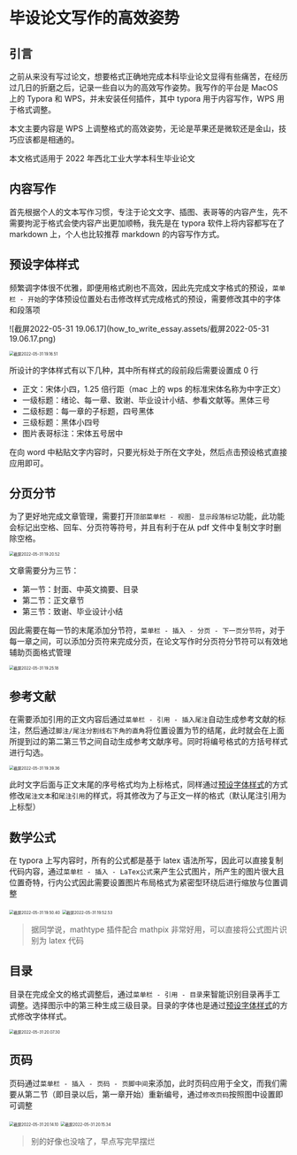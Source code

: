 # 毕设论文写作的高效姿势

## 引言

之前从来没有写过论文，想要格式正确地完成本科毕业论文显得有些痛苦，在经历过几日的折磨之后，记录一些自以为的高效写作姿势。我写作的平台是 MacOS 上的 Typora 和 WPS，并未安装任何插件，其中 typora 用于内容写作，WPS 用于格式调整。

本文主要内容是 WPS 上调整格式的高效姿势，无论是苹果还是微软还是金山，技巧应该都是相通的。

本文格式适用于 2022 年西北工业大学本科生毕业论文

## 内容写作

首先根据个人的文本写作习惯，专注于论文文字、插图、表哥等的内容产生，先不需要拘泥于格式会使内容产出更加顺畅，我先是在 typora 软件上将内容都写在了 markdown 上，个人也比较推荐 markdown 的内容写作方式。



## 预设字体样式

频繁调字体很不优雅，即便用格式刷也不高效，因此先完成文字格式的预设，`菜单栏 - 开始`的字体预设位置处右击修改样式完成格式的预设，需要修改其中的字体和段落项

![截屏2022-05-31 19.06.17](how_to_write_essay.assets/截屏2022-05-31 19.06.17.png)

<img src="how_to_write_essay.assets/截屏2022-05-31 19.16.51.png" alt="截屏2022-05-31 19.16.51" style="zoom:50%;" />

 所设计的字体样式有以下几种，其中所有样式的段前段后需要设置成 0 行

- 正文：宋体小四，1.25 倍行距（mac 上的 wps 的标准宋体名称为中字正文）
- 一级标题：绪论、每一章、致谢、毕业设计小结、参看文献等。黑体三号
- 二级标题：每一章的子标题，四号黑体
- 三级标题：黑体小四号
- 图片表哥标注：宋体五号居中

在向 word 中粘贴文字内容时，只要光标处于所在文字处，然后点击预设格式直接应用即可。

## 分页分节

为了更好地完成文章管理，需要打开`顶部菜单栏 - 视图- 显示段落标记`功能，此功能会标记出空格、回车、分页符等符号，并且有利于在从 pdf 文件中复制文字时删除空格。

<img src="how_to_write_essay.assets/截屏2022-05-31 19.20.52.png" alt="截屏2022-05-31 19.20.52" style="zoom:50%;" />

文章需要分为三节：

- 第一节：封面、中英文摘要、目录
- 第二节：正文章节
- 第三节：致谢、毕业设计小结

因此需要在每一节的末尾添加分节符，`菜单栏 - 插入 - 分页 - 下一页分节符`，对于每一章之间，可以添加分页符来完成分页，在论文写作时分页符分节符可以有效地辅助页面格式管理

<img src="how_to_write_essay.assets/截屏2022-05-31 19.25.18.png" alt="截屏2022-05-31 19.25.18" style="zoom:50%;" />

## 参考文献

在需要添加引用的正文内容后通过`菜单栏 - 引用 - 插入尾注`自动生成参考文献的标注，然后通过`脚注/尾注分割线右下角的直角`将位置设置为节的结尾，此时就会在上面所提到过的第二第三节之间自动生成参考文献序号。同时将编号格式的方括号样式进行勾选。



<img src="how_to_write_essay.assets/截屏2022-05-31 19.39.36.png" alt="截屏2022-05-31 19.39.36" style="zoom:50%;" />

此时文字后面与正文末尾的序号格式均为上标格式，同样通过[预设字体样式](#预设字体样式)的方式修改`尾注文本`和`尾注引用`的样式，将其修改为了与正文一样的格式（默认尾注引用为上标型）

## 数学公式

在 typora 上写内容时，所有的公式都是基于 latex 语法所写，因此可以直接复制代码内容，通过`菜单栏 - 插入 - LaTex公式`来产生公式图片，所产生的图片很大且位置奇特，行内公式因此需要设置图片布局格式为紧密型环绕后进行缩放与位置调整

<img src="how_to_write_essay.assets/截屏2022-05-31 19.50.40.png" alt="截屏2022-05-31 19.50.40" style="zoom:50%;" />

<img src="how_to_write_essay.assets/截屏2022-05-31 19.52.53.png" alt="截屏2022-05-31 19.52.53" style="zoom:50%;" />

> 据同学说，mathtype 插件配合 mathpix 非常好用，可以直接将公式图片识别为 latex 代码

## 目录

目录在完成全文的格式调整后，通过`菜单栏 - 引用 - 目录`来智能识别目录再手工调整。选择图示中的第三种生成三级目录。目录的字体也是通过[预设字体样式](#预设字体样式)的方式修改字体样式。

<img src="how_to_write_essay.assets/截屏2022-05-31 20.07.30.png" alt="截屏2022-05-31 20.07.30" style="zoom:50%;" />

## 页码

页码通过`菜单栏 - 插入 - 页码 - 页脚中间`来添加，此时页码应用于全文，而我们需要从第二节（即目录以后，第一章开始）重新编号，通过`修改页码`按照图中设置即可调整

<img src="how_to_write_essay.assets/截屏2022-05-31 20.14.10.png" alt="截屏2022-05-31 20.14.10" style="zoom:50%;" />

<img src="how_to_write_essay.assets/截屏2022-05-31 20.15.34.png" alt="截屏2022-05-31 20.15.34" style="zoom:50%;" />

> 别的好像也没啥了，早点写完早摆烂